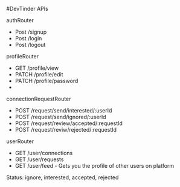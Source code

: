 #DevTinder APIs

authRouter
- Post /signup
- Post /login
- Post /logout

profileRouter
- GET /profile/view
- PATCH /profile/edit
- PATCH /profile/password
- 

connectionRequestRouter
- POST /request/send/interested/:userId
- POST /request/send/ignored/:userId
- POST /request/review/accepted/:requestId
- POST /request/reviw/rejected/:requestId

userRouter
- GET /user/connections
- GET /user/requests
- GET /user/feed - Gets you the profile of other users on platform

Status: ignore, interested, accepted, rejected  

